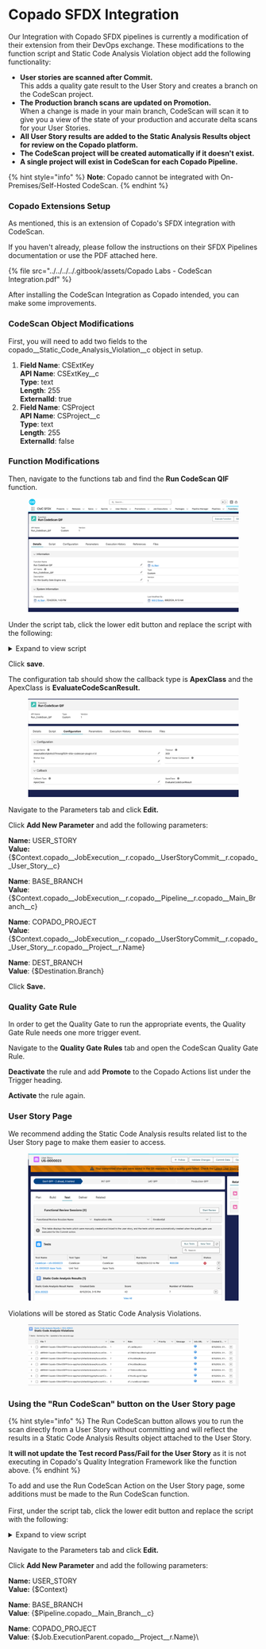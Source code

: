 # Copado SFDX Integration

Our Integration with Copado SFDX pipelines is currently a modification of their extension from their DevOps exchange. These modifications to the function script and Static Code Analysis Violation object add the following functionality:

* **User stories are scanned after Commit.**\
  This adds a quality gate result to the User Story and creates a branch on the CodeScan project.
* **The Production branch scans are updated on Promotion.**\
  When a change is made in your main branch, CodeScan will scan it to give you a view of the state of your production and accurate delta scans for your User Stories.
* **All User Story results are added to the Static Analysis Results object for review on the Copado platform.**
* **The CodeScan project will be created automatically if it doesn't exist.**
* **A single project will exist in CodeScan for each Copado Pipeline.**

{% hint style="info" %}
**Note**: Copado cannot be integrated with On-Premises/Self-Hosted CodeScan.
{% endhint %}

### Copado Extensions Setup

As mentioned, this is an extension of Copado's SFDX integration with CodeScan. &#x20;

If you haven't already, please follow the instructions on their SFDX Pipelines documentation or use the PDF attached here.

{% file src="../../../../.gitbook/assets/Copado Labs - CodeScan Integration.pdf" %}

After installing the CodeScan Integration as Copado intended, you can make some improvements.

### CodeScan Object Modifications

First, you will need to add two fields to the copado\_\_Static\_Code\_Analysis\_Violation\_\_c object in setup.

1. **Field Name**: CSExtKey\
   **API Name**: CSExtKey\_\_c\
   **Type**: text\
   **Length**: 255\
   **ExternalId**: true
2. **Field Name**: CSProject\
   **API Name**: CSProject\_\_c\
   **Type**: text\
   **Length**: 255\
   **ExternalId**: false

### Function Modifications

Then, navigate to the functions tab and find the **Run CodeScan QIF** function.

<figure><img src="../../../../.gitbook/assets/image (1546).png" alt=""><figcaption></figcaption></figure>

Under the script tab, click the lower edit button and replace the script with the following:

<details>

<summary>Expand to view script</summary>

<pre><code><strong>echo $branchesAndFileIdJson
</strong>echo $git_json
originBranch=$(jq -r '.originBranch' &#x3C;&#x3C;&#x3C; $branchesAndFileIdJson)
BRANCH="$originBranch"
echo "param branchesAndFileIdJson =  $branchesAndFileIdJson"
echo "param originBranch = $originBranch"
echo "param TOKEN = $TOKEN"
echo "param SERVER = $SERVER"
echo "param PROJECT_ID = $PROJECT_ID"
echo "param ORGANIZATION = $ORGANIZATION"
echo "param BRANCH = $BRANCH"
echo "DEST_BRANCH: $DEST_BRANCH"
echo "param USER_STORY = $USER_STORY"   
echo "param BASE_BRANCH = $BASE_BRANCH"
echo "param COPADO_PROJECT = $COPADO_PROJECT"
OUTPUT_JSON="output.json"
OUTPUT_CSV="violations.csv"
CSV_STRING=""
exitCode=0
NEW_PROJECT="true"

# Check if the project has been scanned before
curl -u $TOKEN: -s "$SERVER/api/ce/component?component=$PROJECT_ID" -o $OUTPUT_JSON || exitCode=$?
# Check if the curl command was successful
if [[ $? -ne 0 ]]
then
  echo "Failed to fetch data from the API"
  exit 1
fi


# Set New Project based on response
NEW_PROJECT=$(node &#x3C;&#x3C;EOF
  const fs = require('fs');
  try {
    // Read the JSON file and parse it
    const data = JSON.parse(fs.readFileSync('$OUTPUT_JSON', 'utf8'));
    // Check if there is an "errors" field indicating an error
    if (data.errors) {
      console.error("Project does not exist or there is an error in the response:" + JSON.stringify(data));
      console.log("true");
    } else if ('current' in data) {
      console.log("false");  // Project has been scanned before
    } else {
      console.log("true");   // New project, not scanned before
    }
  } catch (error) {
    console.error("ERROR: ", error);
    process.exit(1);
  }
EOF
)

# Need to determine changed files in User Story

# Check for branch type and scan
if [[ "$BRANCH" =~ .+/US-[0-9]+ ]]
then
  API_URL="$SERVER/api/issues/search?componentKeys=$PROJECT_ID&#x26;pullRequest=$BRANCH&#x26;statuses=OPEN"
  if [[ "$NEW_PROJECT" = true ]]
  then
    copado-git-get $BASE_BRANCH
    copado -p "Running codescan on Main Branch for first run..."
    sfdx codescan:run --token=$TOKEN --server=$SERVER --projectkey=$PROJECT_ID --organization=$ORGANIZATION --json 2>&#x26;1 | tee /tmp/result.json \
        || exitCode=$?
    echo "Codescan completed. exit code: $exitCode"
  fi
  copado -p "Cloning repo..."
  copado-git-get $BRANCH
  ls -a
  copado -p "Running codescan on User Story..."
  sfdx codescan:run --token=$TOKEN --server=$SERVER --projectkey=$PROJECT_ID --organization=$ORGANIZATION -Dsonar.pullrequest.base=master -Dsonar.pullrequest.branch="$COPADO_PROJECT" -Dsonar.pullrequest.key=$BRANCH --json 2>&#x26;1 | tee /tmp/result.json \
      || exitCode=$?
  echo "Codescan completed. exit code: $exitCode"
  copado -u /tmp/result.json
else
  API_URL="$SERVER/api/issues/search?componentKeys=$PROJECT_ID&#x26;statuses=OPEN"
  if [[ "$DEST_BRANCH" == "$BASE_BRANCH" ]]
  then
    copado-git-get $BASE_BRANCH
    copado -p "Running codescan on Main Branch..."
    sfdx codescan:run --token=$TOKEN --server=$SERVER --projectkey=$PROJECT_ID --organization=$ORGANIZATION  --json 2>&#x26;1 | tee /tmp/result.json \
        || exitCode=$?
    echo "Codescan completed. exit code: $exitCode"
    copado -u /tmp/result.json
  else
    echo "No scan needed."
    exit 0
  fi
fi

if [ -f /tmp/result.json ]
then
  # Fetch the issues from the API
  copado -p "Fetching issues..."

  # Fetch JSON data from the API
  echo $(curl -u $TOKEN: -s $API_URL -o $OUTPUT_JSON)

  # Check if the curl command was successful
  if [[ $? -ne 0 ]]
  then
    echo "Failed to fetch data from the API"
    exit 1
  fi

  # Create a CSV
  copado -p "Creating CSV..."
fi

rows=$(node &#x3C;&#x3C;EOF
const fs = require('fs');

// Read the JSON file
const data = JSON.parse(fs.readFileSync('$OUTPUT_JSON', 'utf8'));
if (data.current) {
  console.error("No scan has been performed.");
} else {

  // Extract the issues array
  const issues = data.issues;

  // Create CSV headers
  const headers = ['CSExtKey__c', 'copado__Rule__c', 'copado__Type__c', 'copado__Severity__c', 'copado__File__c', 'CSProject__c', 'copado__Line__c' ];

  // Create CSV rows
  const rows = issues.map(issue => {
      const { key, rule, type, severity, component, project, line} = issue;
      
      return [
          key, 
          rule,
          type,
          severity, 
          component, 
          project, 
          line,
      ].join(',');
  });
  // Combine headers and rows
  const csv = [headers.join(','), ...rows].join('\n');
  // Write the CSV file
  fs.writeFileSync('$OUTPUT_CSV', csv);
  // Output rows as JSON
  console.log(JSON.stringify(rows));
}
EOF
)

# Check if the Node.js script was successful
if [[ $? -ne 0 ]]
then
  echo "Failed to convert JSON to CSV"
  exit 1
fi

if [[ "$rows" != '' ]]
then
  # Convert JSON rows to CSV string
  CSV_STRING=$(jq -r 'join("#")' &#x3C;&#x3C;&#x3C; "$rows")

  # Escape special characters in CSV_STRING for Apex
  CSV_STRING=$(echo "$CSV_STRING" | sed 's/\\/\\\\/g; s/"/\\"/g')
  echo "CSV_STRING: $CSV_STRING"

  # Check if the CSV file exists and upload it 
  if [ -f "$OUTPUT_CSV" ]; then
    copado -u $OUTPUT_CSV --name $OUTPUT_CSV 
    echo "Script completed successfully. CSV file is located at $OUTPUT_CSV"
  else
    copado -u $OUTPUT_JSON
    echo "CSV creation was unsuccessful. JSON file is located at $OUTPUT_JSON"
  fi

  # Import issues as Salesforce records
  copado -p "Importing issues..."
fi
# Create and run Apex script
echo "
if('$USER_STORY' != ''){
  string recID='$USER_STORY';
  List&#x3C;copado__User_Story__c> userStories = [SELECT Id FROM copado__User_Story__c WHERE Id = :recID LIMIT 1];
  Id usid = userStories.isEmpty() ? null : userStories[0].Id;

  if (usid != null) {
    // Proceed with creating Static Code Analysis Result
    Id recTypeId = Schema.SObjectType.copado__Static_Code_Analysis_Result__c.getRecordTypeInfosByName().get('CodeScan').getRecordTypeId();
    copado__Static_Code_Analysis_Result__c scar = new copado__Static_Code_Analysis_Result__c(recordtypeId=recTypeId,copado__User_Story__c=usid);
    insert scar;
    id scarid = scar.id;   

    List&#x3C;copado__Static_Code_Analysis_Violation__c> SCAV = new List&#x3C;copado__Static_Code_Analysis_Violation__c>();
    
    String csvAsString = '$CSV_STRING';
    System.debug('CSV as string:'+csvAsString);

    if(csvAsString != ''){
        String[] csvFileLines = csvAsString.split('#');
        System.debug(csvFileLines.size());

        for(Integer i=0; i&#x3C;csvFileLines.size(); i++){
            String[] csvRecordData = csvFileLines[i].split(',');
            String issueLink='$SERVER/project/issues?pullRequest=$BRANCH&#x26;issues='+csvRecordData[0]+'&#x26;open='+csvRecordData[0]+'&#x26;id=$PROJECT_ID';
            
            copado__Static_Code_Analysis_Violation__c viol= new copado__Static_Code_Analysis_Violation__c(
                CSExtKey__c = csvRecordData[0],             
                copado__Rule__c = csvRecordData[1],
                copado__Type__c = csvRecordData[2],
                copado__Severity__c = csvRecordData[3],   
                copado__File__c = csvRecordData[4],                                                                            
                CSProject__c = csvRecordData[5],
                copado__Line__c = Integer.valueOf(csvRecordData[6].removeEnd('\n')), 
                copado__Static_Code_Analysis_Result__c = scarid,
                copado__Info_URL__c = issueLink
            );
            SCAV.add(viol);   
        }
    insert SCAV;
    } else {
        System.debug('No Issues in CSV');
    }
  } else {
    System.debug('Could not find User Story with name: ' + recID);
  }

} else {
  System.debug('Not a User Story, check issues in CodeScan'); 
}
" > /tmp/run.apex

# Fix URLs
export CF_SF_ENDPOINT="https://$(echo $CF_SF_ENDPOINT | sed -e 's/[^/]*\/\/\([^@]*@\)\?\([^:/]*\).*/\2/')"

copado -p "Inserting parent..."
SFDX_ACCESS_TOKEN="$CF_SF_SESSIONID" sf org login access-token --alias copadoOrg --instance-url "$CF_SF_ENDPOINT" --no-prompt
sf apex run --file /tmp/run.apex --target-org copadoOrg --json
if [[ $? -ne 0 ]]
then
  echo "The Apex Script failed to add violations."
  exit 1
fi

exit $exitCode
</code></pre>

</details>

Click **save**.

The configuration tab should show the callback type is **ApexClass** and the ApexClass is **EvaluateCodeScanResult.**

<figure><img src="../../../../.gitbook/assets/image (1547).png" alt=""><figcaption></figcaption></figure>

Navigate to the Parameters tab and click **Edit.**

Click **Add New Parameter** and add the following parameters:

**Name:** USER\_STORY\
**Value:** {$Context.copado\_\_JobExecution\_\_r.copado\_\_UserStoryCommit\_\_r.copado\_\_User\_Story\_\_c}

**Name**: BASE\_BRANCH\
**Value**: {$Context.copado\_\_JobExecution\_\_r.copado\_\_Pipeline\_\_r.copado\_\_Main\_Branch\_\_c}

**Name**: COPADO\_PROJECT\
**Value**: {$Context.copado\_\_JobExecution\_\_r.copado\_\_UserStoryCommit\_\_r.copado\_\_User\_Story\_\_r.copado\_\_Project\_\_r.Name}

**Name**: DEST\_BRANCH\
**Value**: {$Destination.Branch}

Click **Save.** &#x20;

### Quality Gate Rule

In order to get the Quality Gate to run the appropriate events, the Quality Gate Rule needs one more trigger event.&#x20;

Navigate to the **Quality Gate Rules** tab and open the CodeScan Quality Gate Rule.&#x20;

**Deactivate** the rule and add **Promote** to the Copado Actions list under the Trigger heading.&#x20;

**Activate** the rule again.

### User Story Page

We recommend adding the Static Code Analysis results related list to the User Story page to make them easier to access.

<figure><img src="../../../../.gitbook/assets/image (1550).png" alt=""><figcaption></figcaption></figure>

Violations will be stored as Static Code Analysis Violations.

<figure><img src="../../../../.gitbook/assets/image (1551).png" alt=""><figcaption></figcaption></figure>

### Using the "Run CodeScan" button on the User Story page

{% hint style="info" %}
The Run CodeScan button allows you to run the scan directly from a User Story without committing and will reflect the results in a Static Code Analysis Results object attached to the User Story. &#x20;

I**t will not update the Test record Pass/Fail for the User Story** as it is not executing in Copado's Quality Integration Framework like the function above.
{% endhint %}

To add and use the Run CodeScan Action on the User Story page, some additions must be made to the Run CodeScan function.\
\
First, under the script tab, click the lower edit button and replace the script with the following:

<details>

<summary>Expand to view script</summary>

```
BRANCH="feature/$USER_STORY"
echo "param TOKEN = $TOKEN"
echo "param SERVER = $SERVER"
echo "param PROJECT_ID = $PROJECT_ID"
echo "param ORGANIZATION = $ORGANIZATION"
echo "param BRANCH = $BRANCH"
echo "param USER_STORY = $USER_STORY"   
echo "param BASE_BRANCH = $BASE_BRANCH"
echo "param COPADO_PROJECT = $COPADO_PROJECT"
OUTPUT_JSON="output.json"
OUTPUT_CSV="violations.csv"
CSV_STRING=""
exitCode=0
NEW_PROJECT="true"

# Check if the project has been scanned before
curl -u $TOKEN: -s "$SERVER/api/ce/component?component=$PROJECT_ID" -o $OUTPUT_JSON || exitCode=$?
# Check if the curl command was successful
if [[ $? -ne 0 ]]
then
  echo "Failed to fetch data from the API"
  exit 1
fi


# Set New Project based on response
NEW_PROJECT=$(node <<EOF
  const fs = require('fs');
  try {
    // Read the JSON file and parse it
    const data = JSON.parse(fs.readFileSync('$OUTPUT_JSON', 'utf8'));
    // Check if there is an "errors" field indicating an error
    if (data.errors) {
      console.error("Project does not exist or there is an error in the response:" + JSON.stringify(data));
      console.log("true");
    } else if ('current' in data) {
      console.log("false");  // Project has been scanned before
    } else {
      console.log("true");   // New project, not scanned before
    }
  } catch (error) {
    console.error("ERROR: ", error);
    process.exit(1);
  }
EOF
)

# Need to determine changed files in User Story

# Check for branch type and scan
if [[ "$BRANCH" =~ .+/US-[0-9]+ ]]
then
  API_URL="$SERVER/api/issues/search?componentKeys=$PROJECT_ID&pullRequest=$BRANCH&statuses=OPEN"
  if [[ "$NEW_PROJECT" = true ]]
  then
    copado-git-get $BASE_BRANCH
    copado -p "Running codescan on Main Branch for first run..."
    sfdx codescan:run --token=$TOKEN --server=$SERVER --projectkey=$PROJECT_ID --organization=$ORGANIZATION --json 2>&1 | tee /tmp/result.json \
        || exitCode=$?
    echo "Codescan completed. exit code: $exitCode"
  fi
  copado -p "Cloning repo..."
  copado-git-get $BRANCH
  ls -a
  copado -p "Running codescan on User Story..."
  sfdx codescan:run --token=$TOKEN --server=$SERVER --projectkey=$PROJECT_ID --organization=$ORGANIZATION -Dsonar.pullrequest.base=$BASE_BRANCH -Dsonar.pullrequest.branch="$COPADO_PROJECT" -Dsonar.pullrequest.key="$BRANCH" --json 2>&1 | tee /tmp/result.json \
      || exitCode=$?
  echo "Codescan completed. exit code: $exitCode"
  copado -u /tmp/result.json
else
  echo "No scan needed."
fi

if [ -f /tmp/result.json ]
then
  # Fetch the issues from the API
  copado -p "Fetching issues..."

  # Fetch JSON data from the API
  echo $(curl -u $TOKEN: -s $API_URL -o $OUTPUT_JSON)

  # Check if the curl command was successful
  if [[ $? -ne 0 ]]
  then
    echo "Failed to fetch data from the API"
    exit 1
  fi

  # Create a CSV
  copado -p "Creating CSV..."
fi

rows=$(node <<EOF
const fs = require('fs');

// Read the JSON file
const data = JSON.parse(fs.readFileSync('$OUTPUT_JSON', 'utf8'));
if (data.current) {
  console.error("No scan has been performed.");
} else {

  // Extract the issues array
  const issues = data.issues;

  // Create CSV headers
  const headers = ['CSExtKey__c', 'copado__Rule__c', 'copado__Type__c', 'copado__Severity__c', 'copado__File__c', 'CSProject__c', 'copado__Line__c' ];

  // Create CSV rows
  const rows = issues.map(issue => {
      const { key, rule, type, severity, component, project, line} = issue;
      
      return [
          key, 
          rule,
          type,
          severity, 
          component, 
          project, 
          line,
      ].join(',');
  });
  // Combine headers and rows
  const csv = [headers.join(','), ...rows].join('\n');
  // Write the CSV file
  fs.writeFileSync('$OUTPUT_CSV', csv);
  // Output rows as JSON
  console.log(JSON.stringify(rows));
}
EOF
)

# Check if the Node.js script was successful
if [[ $? -ne 0 ]]
then
  echo "Failed to convert JSON to CSV"
  exit 1
fi

if [[ "$rows" != '' ]]
then
  # Convert JSON rows to CSV string
  CSV_STRING=$(jq -r 'join("#")' <<< "$rows")

  # Escape special characters in CSV_STRING for Apex
  CSV_STRING=$(echo "$CSV_STRING" | sed 's/\\/\\\\/g; s/"/\\"/g')
  echo "CSV_STRING: $CSV_STRING"

  # Check if the CSV file exists and upload it 
  if [ -f "$OUTPUT_CSV" ]; then
    copado -u $OUTPUT_CSV --name $OUTPUT_CSV 
    echo "Script completed successfully. CSV file is located at $OUTPUT_CSV"
  else
    copado -u $OUTPUT_JSON
    echo "CSV creation was unsuccessful. JSON file is located at $OUTPUT_JSON"
  fi

  # Import issues as Salesforce records
  copado -p "Importing issues..."
fi
# Create and run Apex script
echo "
if('$USER_STORY' != ''){
  string recID='$USER_STORY';
  List<copado__User_Story__c> userStories = [SELECT Id FROM copado__User_Story__c WHERE Name = :recID LIMIT 1];
  Id usid = userStories.isEmpty() ? null : userStories[0].Id;

  if (usid != null) {
    // Proceed with creating Static Code Analysis Result
    Id recTypeId = Schema.SObjectType.copado__Static_Code_Analysis_Result__c.getRecordTypeInfosByName().get('CodeScan').getRecordTypeId();
    copado__Static_Code_Analysis_Result__c scar = new copado__Static_Code_Analysis_Result__c(recordtypeId=recTypeId,copado__User_Story__c=usid);
    insert scar;
    id scarid = scar.id;   

    List<copado__Static_Code_Analysis_Violation__c> SCAV = new List<copado__Static_Code_Analysis_Violation__c>();
    
    String csvAsString = '$CSV_STRING';
    System.debug('CSV as string:'+csvAsString);

    if(csvAsString != ''){
        String[] csvFileLines = csvAsString.split('#');
        System.debug(csvFileLines.size());

        for(Integer i=0; i<csvFileLines.size(); i++){
            String[] csvRecordData = csvFileLines[i].split(',');
            String issueLink='$SERVER/project/issues?pullRequest=$BRANCH&issues='+csvRecordData[0]+'&open='+csvRecordData[0]+'&id=$PROJECT_ID';
            
            copado__Static_Code_Analysis_Violation__c viol= new copado__Static_Code_Analysis_Violation__c(
                CSExtKey__c = csvRecordData[0],             
                copado__Rule__c = csvRecordData[1],
                copado__Type__c = csvRecordData[2],
                copado__Severity__c = csvRecordData[3],   
                copado__File__c = csvRecordData[4],                                                                            
                CSProject__c = csvRecordData[5],
                copado__Line__c = Integer.valueOf(csvRecordData[6].removeEnd('\n')), 
                copado__Static_Code_Analysis_Result__c = scarid,
                copado__Info_URL__c = issueLink
            );
            SCAV.add(viol);   
        }
    insert SCAV;
    } else {
        System.debug('No Issues in CSV');
    }
  } else {
    System.debug('Could not find User Story with name: ' + recID);
  }

} else {
  System.debug('Not a User Story, check issues in CodeScan'); 
}
" > /tmp/run.apex

# Fix URLs
export CF_SF_ENDPOINT="https://$(echo $CF_SF_ENDPOINT | sed -e 's/[^/]*\/\/\([^@]*@\)\?\([^:/]*\).*/\2/')"

copado -p "Inserting parent..."
SFDX_ACCESS_TOKEN="$CF_SF_SESSIONID" sf org login access-token --alias copadoOrg --instance-url "$CF_SF_ENDPOINT" --no-prompt
sf apex run --file /tmp/run.apex --target-org copadoOrg --json
if [[ $? -ne 0 ]]
then
  echo "The Apex Script failed to add violations."
  exit 1
fi
exit $exitCode
```

</details>

Navigate to the Parameters tab and click **Edit.**

Click **Add New Parameter** and add the following parameters:

**Name:** USER\_STORY\
**Value:** {$Context}

**Name**: BASE\_BRANCH\
**Value**: {$Pipeline.copado\_\_Main\_Branch\_\_c}

**Name**: COPADO\_PROJECT\
**Value**: {$Job.ExecutionParent.copado\_\_Project\_\_r.Name}\
